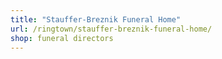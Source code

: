```yaml
---
title: "Stauffer-Breznik Funeral Home"
url: /ringtown/stauffer-breznik-funeral-home/
shop: funeral directors
---
```

